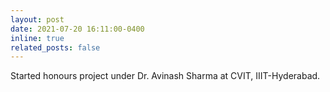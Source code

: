 ```yaml
---
layout: post
date: 2021-07-20 16:11:00-0400
inline: true
related_posts: false
---
```


Started honours project under Dr. Avinash Sharma at CVIT, IIIT-Hyderabad.
